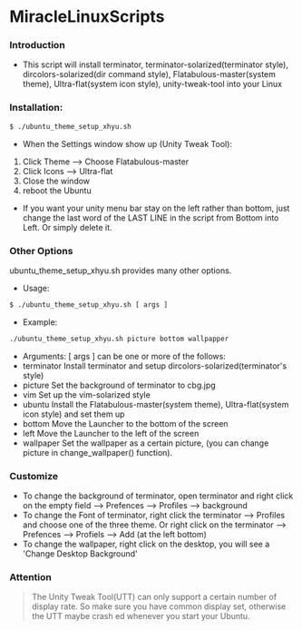 # MiracleLinuxScripts
### Introduction
- This script will install terminator, terminator-solarized(terminator style), dircolors-solarized(dir command style), Flatabulous-master(system theme), Ultra-flat(system icon style), unity-tweak-tool into your Linux

### Installation:
```sh
$ ./ubuntu_theme_setup_xhyu.sh
```

- When the Settings window show up (Unity Tweak Tool):
 1. Click Theme --> Choose Flatabulous-master
 2. Click Icons --> Ultra-flat
 3. Close the window
 4. reboot the Ubuntu

- If you want your unity menu bar stay on the left rather than bottom, just change the last word of the LAST LINE in the script from Bottom into Left. Or simply delete it.

### Other Options
ubuntu_theme_setup_xhyu.sh provides many other options.
- Usage:
```sh
$ ./ubuntu_theme_setup_xhyu.sh [ args ]
```
- Example:
```sh
./ubuntu_theme_setup_xhyu.sh picture bottom wallpapper
```
- Arguments:
[ args ] can be one or more of the follows:
- terminator
  Install terminator and setup dircolors-solarized(terminator's style)
- picture
  Set the background of terminator to cbg.jpg
- vim
  Set up the vim-solarized style
- ubuntu
  Install the Flatabulous-master(system theme), Ultra-flat(system icon style) and set them up
- bottom
  Move the Launcher to the bottom of the screen
- left
  Move the Launcher to the left of the screen
- wallpaper
  Set the wallpaper as a certain picture, (you can change picture in change_wallpaper() function).

### Customize
- To change the background of terminator, open terminator and right click on the empty field --> Prefences --> Profiles --> background
- To change the Font of terminator, right click the terminator --> Profiles and choose one of the three theme. Or right click on the terminator --> Prefences --> Profiels --> Add (at the left bottom)
- To change the wallpaper, right click on the desktop, you will see a 'Change Desktop Background'

### Attention
> The Unity Tweak Tool(UTT) can only support a certain number of display rate.
> So make sure you have common display set, otherwise the UTT maybe crash
> ed whenever you start your Ubuntu.
